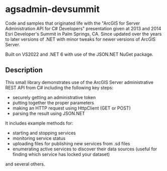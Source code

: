 # agsadmin-devsummit

Code and samples that originated life with the "ArcGIS for Server Administration API for C# Developers" presentation given at 2013 and 2014 Esri Developer's Summit in Palm Springs, CA. Since updated over the years to later versions of .NET with minor tweaks for newer versions of ArcGIS Server.

Built on VS2022 and .NET 6 with use of the JSON.NET NuGet package.

## Description

This small library demonstrates use of the ArcGIS Server administrative REST API from C# including the following key steps:

* securely getting an administrative token
* putting together the proper parameters
* making an HTTP request using HttpClient (GET or POST)
* parsing the result using JSON.NET

It includes example methods for:
* starting and stopping services
* monitoring service status
* uploading files for publishing new services from .sd files
* enumerating active services to discover their data sources (useful for finding which service has locked your dataset)

and several others.
